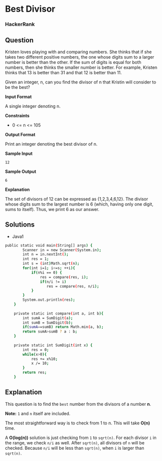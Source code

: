 # Best Divisor

### HackerRank

## Question

Kristen loves playing with and comparing numbers. She thinks that if she takes two different positive numbers, the one whose digits sum to a larger number is better than the other. If the sum of digits is equal for both numbers, then she thinks the smaller number is better. For example, Kristen thinks that 13 is better than 31 and that 12 is better than 11.

Given an integer, n, can you find the divisor of n that Kristin will consider to be the best?

**Input Format**

A single integer denoting n.

**Constraints**

* 0 <= n <= 10<super>5</super>

**Output Format**

Print an integer denoting the best divisor of n.

**Sample Input**
```
12
```

**Sample Output**
```
6
```

**Explanation**

The set of divisors of 12 can be expressed as {1,2,3,4,6,12}. The divisor whose digits sum to the largest number is 6 (which, having only one digit, sums to itself). Thus, we print 6 as our answer.

## Solutions
* Java1
```bash
public static void main(String[] args) {
        Scanner in = new Scanner(System.in);
        int n = in.nextInt();
        int res = 1;
        int s = (int)Math.sqrt(n);
        for(int i=1; i<=s; ++i){
            if(n%i == 0) {
                res = compare(res, i);
                if(n/i != i)
                   res = compare(res, n/i);
            }
        }
        System.out.println(res);
    }
    
    private static int compare(int a, int b){
        int sumA = SumDigit(a);
        int sumB = SumDigit(b);
        if(sumA==sumB) return Math.min(a, b);
        return sumA>sumB ? a : b;
    }
    
    private static int SumDigit(int x) {
        int res = 0;
        while(x>0){
            res += x%10;
            x /= 10;
        }
        return res;
    }

```

## Explanation

This question is to find the `best` number from the divisors of a number **n**.

**Note:** `1` and `n` itself are included.

The most straightforward way is to check from 1 to n. This will take **O(n)** time.

A **O(log(n))** solution is just checking from `1` to `sqrt(n)`. For each divisor `i` in the range, we check `n/i` as well. After `sqrt(n)`, all divisors of `n` will be checked. Because `n/i` will be less than `sqrt(n)`, when `i` is larger than `sqrt(n)`.
